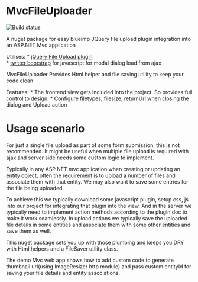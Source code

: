MvcFileUploader
===============

[![Build status](https://ci.appveyor.com/api/projects/status/fg03dob61g9nx1da?svg=true)](https://ci.appveyor.com/project/marufbd/mvcfileuploader)

A nuget package for easy blueimp JQuery file upload plugin integration into an ASP.NET Mvc application


Utilises:
	* [jQuery File Upload plugin](http://blueimp.github.com/jQuery-File-Upload/)  
	* [twitter bootstrap](http://twitter.github.com/bootstrap/) for javascript for modal dialog load from ajax


MvcFileUploader Provides Html helper and file saving utility to keep your code clean

Features:
	* The frontend view gets included into the project. So provides full control to design.
	* Configure filetypes, filesize, returnUrl when closing the dialog and Upload action	


Usage scenario
================
For just a single file upload as part of some form submission, this is not recommended. It might be useful when multiple file upload is required with ajax and server side needs some custom logic to implement.

Typically in any ASP.NET mvc application when creating or updating an entity object, often the requirement is to upload a number of files and associate them with that entity.
We may also want to save some entries for the file being uploaded.

To achieve this we typically download some javascript plugin, setup css, js into our project for integrating that plugin into the view. 
And in the server we typically need to implement action methods according to the plugin doc to make it work seamlessly. 
In upload actions we typically save the uploaded file details in some entities and associate them with some other entities and save them as well.

This nuget package sets you up with those plumbing and keeps you DRY with Html helpers and a FileSaver utility class.

The demo Mvc web app shows how to add custom code to generate thumbnail url(using ImageResizer http module) and pass custom entityId for saving your file details and entity associations.